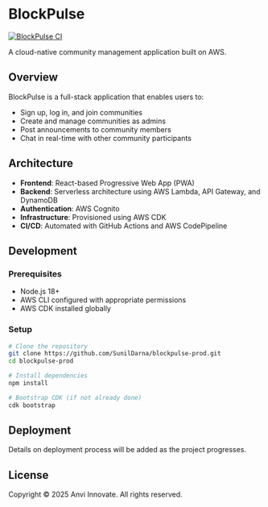 # BlockPulse

[![BlockPulse CI](https://github.com/SunilDarna/blockpulse-prod/actions/workflows/ci.yml/badge.svg)](https://github.com/SunilDarna/blockpulse-prod/actions/workflows/ci.yml)

A cloud-native community management application built on AWS.

## Overview

BlockPulse is a full-stack application that enables users to:
- Sign up, log in, and join communities
- Create and manage communities as admins
- Post announcements to community members
- Chat in real-time with other community participants

## Architecture

- **Frontend**: React-based Progressive Web App (PWA)
- **Backend**: Serverless architecture using AWS Lambda, API Gateway, and DynamoDB
- **Authentication**: AWS Cognito
- **Infrastructure**: Provisioned using AWS CDK
- **CI/CD**: Automated with GitHub Actions and AWS CodePipeline

## Development

### Prerequisites
- Node.js 18+
- AWS CLI configured with appropriate permissions
- AWS CDK installed globally

### Setup
```bash
# Clone the repository
git clone https://github.com/SunilDarna/blockpulse-prod.git
cd blockpulse-prod

# Install dependencies
npm install

# Bootstrap CDK (if not already done)
cdk bootstrap
```

## Deployment

Details on deployment process will be added as the project progresses.

## License

Copyright © 2025 Anvi Innovate. All rights reserved.
